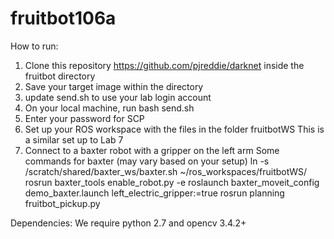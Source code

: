 # fruitbot106a

How to run:

1) Clone this repository https://github.com/pjreddie/darknet inside the fruitbot directory
2) Save your target image within the directory
3) update send.sh to use your lab login account
4) On your local machine, run bash send.sh
5) Enter your password for SCP
6) Set up your ROS workspace with the files in the folder fruitbotWS 
    This is a similar set up to Lab 7
7) Connect to a baxter robot with a gripper on the left arm
    Some commands for baxter (may vary based on your setup)
    ln -s /scratch/shared/baxter_ws/baxter.sh ~/ros_workspaces/fruitbotWS/
    rosrun baxter_tools enable_robot.py -e
    roslaunch baxter_moveit_config demo_baxter.launch left_electric_gripper:=true
    rosrun planning fruitbot_pickup.py
    
Dependencies: We require python 2.7 and opencv 3.4.2+

